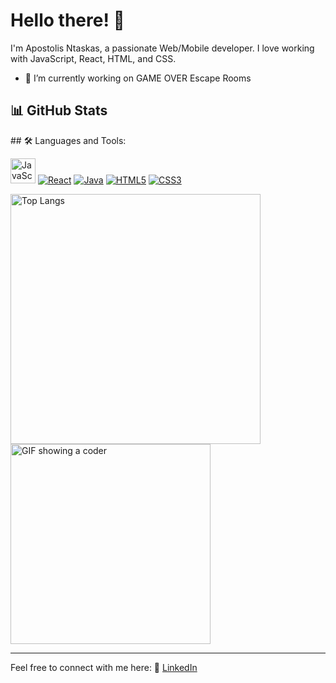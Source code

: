 # Hello there! 👋

I'm Apostolis Ntaskas, a passionate Web/Mobile developer. I love working with JavaScript, React, HTML, and CSS.
- 🔭 I’m currently working on GAME OVER Escape Rooms



## 📊 GitHub Stats
<p align="center" display="flex">
  <div>
  ## 🛠️ Languages and Tools:
  <p>
    <a href="#"><img src="https://www.flaticon.com/free-icon/js_5968292?term=javascript&page=1&position=5&origin=search&related_id=5968292" alt="JavaScript" width="40"></a>
    <a href="#"><img src="https://img.shields.io/badge/-React-61DAFB?style=for-the-badge&logo=react&logoColor=white&labelColor=black" alt="React"></a>
    <a href="#"><img src="https://img.shields.io/badge/-Java-red?style=for-the-badge&logo=java&logoColor=white&labelColor=black" alt="Java"></a>
    <a href="#"><img src="https://img.shields.io/badge/-HTML5-E34F26?style=for-the-badge&logo=html5&logoColor=white&labelColor=black" alt="HTML5"></a>
    <a href="#"><img src="https://img.shields.io/badge/-CSS3-1572B6?style=for-the-badge&logo=css3&logoColor=white&labelColor=black" alt="CSS3"></a>
  </p>
  <img src="https://github-readme-stats.vercel.app/api/top-langs/?username=ApostolisNt&layout=compact&theme=github_dark_dimmed" alt="Top Langs" width="400">
  </div>
  <img src="https://media.giphy.com/media/qgQUggAC3Pfv687qPC/giphy.gif" width="320" alt="GIF showing a coder">
</p>

---

Feel free to connect with me here:
👔 [LinkedIn](https://www.linkedin.com/in/apostolos-ntaskas-826444154/)



<!--
**ApostolisNt/ApostolisNt** is a ✨ _special_ ✨ repository because its `README.md` (this file) appears on your GitHub profile.

Here are some ideas to get you started:

- 🔭 I’m currently working on ...
- 🌱 I’m currently learning ...
- 👯 I’m looking to collaborate on ...
- 🤔 I’m looking for help with ...
- 💬 Ask me about ...
- 📫 How to reach me: ...
- 😄 Pronouns: ...
- ⚡ Fun fact: ...
-->
